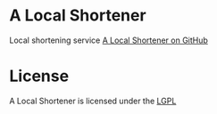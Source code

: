 A Local Shortener
=================

Local shortening service
[A Local Shortener on GitHub](https://github.com/freayd/a-local-shortener)

License
=======

A Local Shortener is licensed under the [LGPL](http://www.gnu.org/licenses/lgpl.txt)
